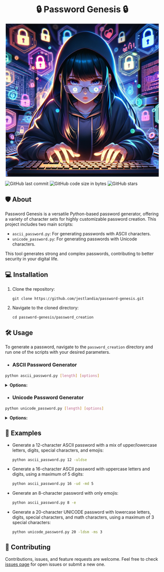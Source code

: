  <h1 align='center'>🔒 Password Genesis 🔒</h1>

<p align="center">
  <img src="password-genesis.png" alt="password-genesis.png" width="500" style="display: block; margin: 0 auto;">
</p>

![GitHub last commit](https://img.shields.io/github/last-commit/jestlandia/password-genesis)
![GitHub code size in bytes](https://img.shields.io/github/languages/code-size/jestlandia/password-genesis)
![GitHub stars](https://img.shields.io/github/stars/jestlandia/password-genesis?style=social)

## 🛡️ About

Password Genesis is a versatile Python-based password generator, offering a variety of character sets for highly customizable password creation. This project includes two main scripts:
- `ascii_password.py`: For generating passwords with ASCII characters.
- `unicode_password.py`: For generating passwords with Unicode characters.

This tool generates strong and complex passwords, contributing to better security in your digital life. 


## 💻 Installation

1. Clone the repository:
   ```
   git clone https://github.com/jestlandia/password-genesis.git
   ```
2. Navigate to the cloned directory:
   ```
   cd password-genesis/password_creation
   ```

## 🛠️ Usage

To generate a password, navigate to the `password_creation` directory and run one of the scripts with your desired parameters.

- ### ASCII Password Generator

```bash
python ascii_password.py [length] [options]
```
<details>
  <summary><b>Options:</b></summary>
 
| Option | Description |
| ------ | ----------- |
| `-u, --uppercase` | Include uppercase letters. |
| `-l, --lowercase` | Include lowercase letters. |
| `-d, --digits` | Include digits. |
| `-s, --special` | Include special characters. |
| `-e, --emojis` | Include emojis. |
| `-mu, --max_uppercase [int]` | Maximum number of uppercase characters. |
| `-ml, --max_lowercase [int]` | Maximum number of lowercase characters. |
| `-md, --max_digits [int]` | Maximum number of digits. |
| `-ms, --max_special [int]` | Maximum number of special characters. |
| `-me, --max_emojis [int]` | Maximum number of emojis. |

</details> 

- ### Unicode Password Generator

```bash
python unicode_password.py [length] [options]
```
<details>
  <summary><b>Options:</b></summary>
 
| Option | Description |
| ------ | ----------- |
| `-u, --uppercase` | Include uppercase letters. |
| `-l, --lowercase` | Include lowercase letters. |
| `-d, --digits` | Include digits. |
| `-s, --special` | Include special characters. |
| `-m, --math` | Include special characters. |
| `-e, --emojis` | Include emojis. |
| `-mu, --max_uppercase [int]` | Maximum number of uppercase characters. |
| `-ml, --max_lowercase [int]` | Maximum number of lowercase characters. |
| `-md, --max_digits [int]` | Maximum number of digits. |
| `-ms, --max_special [int]` | Maximum number of special characters. |
| `-mm, --max_math [int]` | Maximum number of special characters. |
| `-me, --max_emojis [int]` | Maximum number of emojis. |

</details> 

## 🌟 Examples

- Generate a 12-character ASCII password with a mix of upper/lowercase letters, digits, special characters, and emojis:
  ```bash
  python ascii_password.py 12 -uldse
  ```
- Generate a 16-character ASCII password with uppercase letters and digits, using a maximum of 5 digits:
  ```bash
  python ascii_password.py 16 -ud -md 5
  ```
- Generate an 8-character password with only emojis:
  ```bash
  python ascii_password.py 8 -e
  ```
- Generate a 20-character UNICODE password with lowercase letters, digits, special characters, and math characters, using a maximum of 3 special characters:
  ```bash
  python unicode_password.py 20 -ldsm -ms 3
  ```

## 🤝 Contributing

Contributions, issues, and feature requests are welcome. Feel free to check [issues page](https://github.com/jestlandia/password-genesis/issues) for open issues or submit a new one.



